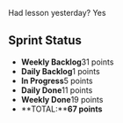 Had lesson yesterday? Yes

## Sprint Status
-   **Weekly Backlog**31 points
-   **Daily Backlog**1 points
-   **In Progress**5 points
-   **Daily Done**11 points
-   **Weekly Done**19 points
-   **TOTAL:****67 points**